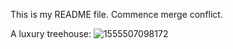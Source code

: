 This is my README file.
Commence merge conflict.

A luxury treehouse:
![1555507098172](https://user-images.githubusercontent.com/38799039/102001956-ae929d00-3cc5-11eb-823c-2c2b934d3d5e.jpeg)
